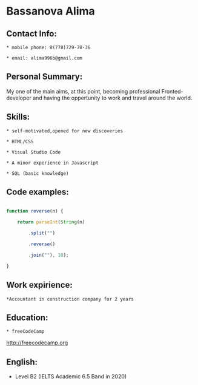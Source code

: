 # Bassanova Alima

## Contact Info:

	* mobile phone: 8(778)729-78-36 

	* email: alima996b@gmail.com

## Personal Summary:

   My one of the main aims, at this point, becoming professional Fronted-developer and having the oppertunity to work and travel around the world.

## Skills:

	* self-motivated,opened for new discoveries

	* HTML/CSS

	* Visual Studio Code

	* A minor experience in Javascript

	* SQL (basic knowledge)


## Code examples:

```javascript

function reverse(n) {

    return parseInt(String(n)

        .split("")

        .reverse()

        .join(""), 10);

}

```

## Work expirience:

	*Accountant in construction company for 2 years



## Education: 

	* freeCodeCamp

http://freecodecamp.org



## English:

   * Level B2 (IELTS Academic 6.5 Band in 2020)